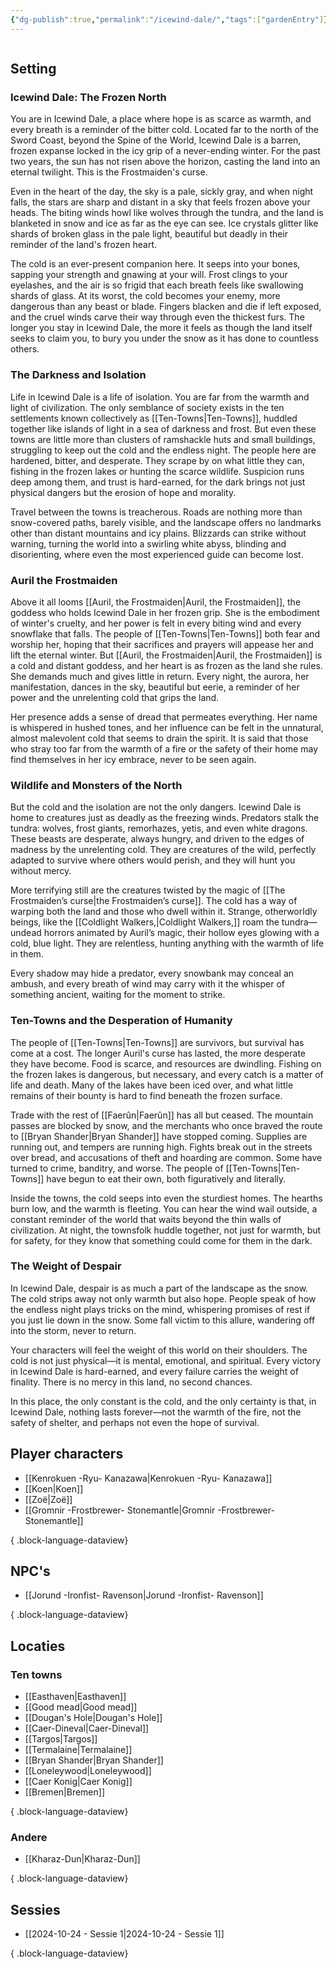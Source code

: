 ```yaml
---
{"dg-publish":true,"permalink":"/icewind-dale/","tags":["gardenEntry"]}
---
```


```table-of-contents
```
## Setting

### Icewind Dale: The Frozen North

You are in Icewind Dale, a place where hope is as scarce as warmth, and every breath is a reminder of the bitter cold. Located far to the north of the Sword Coast, beyond the Spine of the World, Icewind Dale is a barren, frozen expanse locked in the icy grip of a never-ending winter. For the past two years, the sun has not risen above the horizon, casting the land into an eternal twilight. This is the Frostmaiden's curse.

Even in the heart of the day, the sky is a pale, sickly gray, and when night falls, the stars are sharp and distant in a sky that feels frozen above your heads. The biting winds howl like wolves through the tundra, and the land is blanketed in snow and ice as far as the eye can see. Ice crystals glitter like shards of broken glass in the pale light, beautiful but deadly in their reminder of the land's frozen heart.

The cold is an ever-present companion here. It seeps into your bones, sapping your strength and gnawing at your will. Frost clings to your eyelashes, and the air is so frigid that each breath feels like swallowing shards of glass. At its worst, the cold becomes your enemy, more dangerous than any beast or blade. Fingers blacken and die if left exposed, and the cruel winds carve their way through even the thickest furs. The longer you stay in Icewind Dale, the more it feels as though the land itself seeks to claim you, to bury you under the snow as it has done to countless others.

### The Darkness and Isolation

Life in Icewind Dale is a life of isolation. You are far from the warmth and light of civilization. The only semblance of society exists in the ten settlements known collectively as [[Ten-Towns\|Ten-Towns]], huddled together like islands of light in a sea of darkness and frost. But even these towns are little more than clusters of ramshackle huts and small buildings, struggling to keep out the cold and the endless night. The people here are hardened, bitter, and desperate. They scrape by on what little they can, fishing in the frozen lakes or hunting the scarce wildlife. Suspicion runs deep among them, and trust is hard-earned, for the dark brings not just physical dangers but the erosion of hope and morality.

Travel between the towns is treacherous. Roads are nothing more than snow-covered paths, barely visible, and the landscape offers no landmarks other than distant mountains and icy plains. Blizzards can strike without warning, turning the world into a swirling white abyss, blinding and disorienting, where even the most experienced guide can become lost.

### Auril the Frostmaiden

Above it all looms [[Auril, the Frostmaiden\|Auril, the Frostmaiden]], the goddess who holds Icewind Dale in her frozen grip. She is the embodiment of winter's cruelty, and her power is felt in every biting wind and every snowflake that falls. The people of [[Ten-Towns\|Ten-Towns]] both fear and worship her, hoping that their sacrifices and prayers will appease her and lift the eternal winter. But [[Auril, the Frostmaiden\|Auril, the Frostmaiden]] is a cold and distant goddess, and her heart is as frozen as the land she rules. She demands much and gives little in return. Every night, the aurora, her manifestation, dances in the sky, beautiful but eerie, a reminder of her power and the unrelenting cold that grips the land.

Her presence adds a sense of dread that permeates everything. Her name is whispered in hushed tones, and her influence can be felt in the unnatural, almost malevolent cold that seems to drain the spirit. It is said that those who stray too far from the warmth of a fire or the safety of their home may find themselves in her icy embrace, never to be seen again.

### Wildlife and Monsters of the North

But the cold and the isolation are not the only dangers. Icewind Dale is home to creatures just as deadly as the freezing winds. Predators stalk the tundra: wolves, frost giants, remorhazes, yetis, and even white dragons. These beasts are desperate, always hungry, and driven to the edges of madness by the unrelenting cold. They are creatures of the wild, perfectly adapted to survive where others would perish, and they will hunt you without mercy.

More terrifying still are the creatures twisted by the magic of [[The Frostmaiden’s curse\|the Frostmaiden’s curse]]. The cold has a way of warping both the land and those who dwell within it. Strange, otherworldly beings, like the [[Coldlight Walkers,\|Coldlight Walkers,]] roam the tundra—undead horrors animated by Auril’s magic, their hollow eyes glowing with a cold, blue light. They are relentless, hunting anything with the warmth of life in them.

Every shadow may hide a predator, every snowbank may conceal an ambush, and every breath of wind may carry with it the whisper of something ancient, waiting for the moment to strike.

### Ten-Towns and the Desperation of Humanity

The people of [[Ten-Towns\|Ten-Towns]] are survivors, but survival has come at a cost. The longer Auril's curse has lasted, the more desperate they have become. Food is scarce, and resources are dwindling. Fishing on the frozen lakes is dangerous, but necessary, and every catch is a matter of life and death. Many of the lakes have been iced over, and what little remains of their bounty is hard to find beneath the frozen surface.

Trade with the rest of [[Faerûn\|Faerûn]] has all but ceased. The mountain passes are blocked by snow, and the merchants who once braved the route to [[Bryan Shander\|Bryan Shander]] have stopped coming. Supplies are running out, and tempers are running high. Fights break out in the streets over bread, and accusations of theft and hoarding are common. Some have turned to crime, banditry, and worse. The people of [[Ten-Towns\|Ten-Towns]] have begun to eat their own, both figuratively and literally.

Inside the towns, the cold seeps into even the sturdiest homes. The hearths burn low, and the warmth is fleeting. You can hear the wind wail outside, a constant reminder of the world that waits beyond the thin walls of civilization. At night, the townsfolk huddle together, not just for warmth, but for safety, for they know that something could come for them in the dark.

### The Weight of Despair

In Icewind Dale, despair is as much a part of the landscape as the snow. The cold strips away not only warmth but also hope. People speak of how the endless night plays tricks on the mind, whispering promises of rest if you just lie down in the snow. Some fall victim to this allure, wandering off into the storm, never to return.

Your characters will feel the weight of this world on their shoulders. The cold is not just physical—it is mental, emotional, and spiritual. Every victory in Icewind Dale is hard-earned, and every failure carries the weight of finality. There is no mercy in this land, no second chances.

In this place, the only constant is the cold, and the only certainty is that, in Icewind Dale, nothing lasts forever—not the warmth of the fire, not the safety of shelter, and perhaps not even the hope of survival.

## Player characters
- [[Kenrokuen -Ryu- Kanazawa\|Kenrokuen -Ryu- Kanazawa]]
- [[Koen\|Koen]]
- [[Zoë\|Zoë]]
- [[Gromnir -Frostbrewer- Stonemantle\|Gromnir -Frostbrewer- Stonemantle]]

{ .block-language-dataview}

## NPC's
- [[Jorund -Ironfist- Ravenson\|Jorund -Ironfist- Ravenson]]

{ .block-language-dataview}

## Locaties
### Ten towns
- [[Easthaven\|Easthaven]]
- [[Good mead\|Good mead]]
- [[Dougan's Hole\|Dougan's Hole]]
- [[Caer-Dineval\|Caer-Dineval]]
- [[Targos\|Targos]]
- [[Termalaine\|Termalaine]]
- [[Bryan Shander\|Bryan Shander]]
- [[Loneleywood\|Loneleywood]]
- [[Caer Konig\|Caer Konig]]
- [[Bremen\|Bremen]]

{ .block-language-dataview}

### Andere
- [[Kharaz-Dun\|Kharaz-Dun]]

{ .block-language-dataview}

## Sessies
- [[2024-10-24 - Sessie 1\|2024-10-24 - Sessie 1]]

{ .block-language-dataview}

